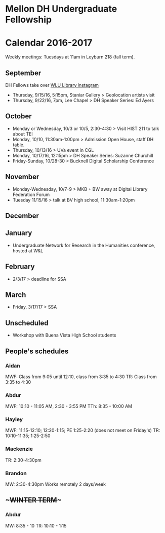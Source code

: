 # Mellon DH Undergraduate Fellowship
# Calendar 2016-2017

Weekly meetings: Tuesdays at 11am in Leyburn 218 (fall term).


## September
DH Fellows take over [WLU Library instagram](https://www.instagram.com/wlulibrary/)

* Thursday, 9/15/16, 5:15pm, Staniar Gallery > Geolocation artists visit 
* Thursday, 9/22/16, 7pm, Lee Chapel > DH Speaker Series: Ed Ayers

## October
* Monday or Wednesday, 10/3 or 10/5, 2:30-4:30 > Visit HIST 211 to talk about TEI
* Monday, 10/10, 11:30am-1:00pm > Admission Open House, staff DH table.
* Thursday, 10/13/16 > UVa event in CGL
* Monday, 10/17/16, 12:15pm > DH Speaker Series: Suzanne Churchill 
* Friday-Sunday, 10/28-30 > Bucknell Digital Scholarship Conference

## November
* Monday-Wednesday, 10/7-9 > MKB + BW away at Digital Library Federation Forum
* Tuesday 11/15/16 > talk at BV high school, 11:30am-1:20pm

## December

## January
* Undergraduate Network for Research in the Humanities conference, hosted at W&L

## February
* 2/3/17 > deadline for SSA 

## March
* Friday, 3/17/17 > SSA 

## Unscheduled
* Workshop with Buena Vista High School students 


## People's schedules
### Aidan
MWF: Class from 9:05 until 12:10, class from 3:35 to 4:30
TR: Class from 3:35 to 4:30

### Abdur
MWF: 10:10 - 11:05 AM, 2:30 - 3:55 PM
TTh: 8:35 - 10:00 AM

### Hayley
MWF: 11:15-12:10; 12:20-1:15; PE 1:25-2:20 (does not meet on Friday's)
TR: 10:10-11:35; 1:25-2:50 

### Mackenzie
TR: 2:30-4:30pm

### Brandon
MW: 2:30-4:30pm
Works remotely 2 days/week

## ~~~WINTER TERM~~~
### Abdur
MW: 8:35 - 10
TR: 10:10 - 1:15
